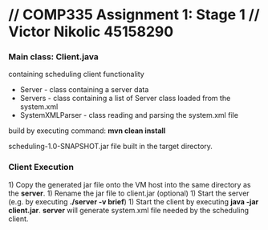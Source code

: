 <h1>// COMP335 Assignment 1: Stage 1 // Victor Nikolic 45158290</h1>

<h3>Main class: Client.java</h3> containing scheduling client functionality

- Server - class containing a server data
- Servers - class containing a list of Server class loaded from the system.xml
- SystemXMLParser - class reading and parsing the system.xml file

build by executing command: <b>mvn clean install</b>

scheduling-1.0-SNAPSHOT.jar file built in the target directory.

<h3>Client Execution</h3>
1) Copy the generated jar file onto the VM host into the same directory as the <b>server</b>.
1) Rename the jar file to client.jar (optional)
1) Start the server (e.g. by executing <b>./server -v brief</b>)
1) Start the client by executing <b>java -jar client.jar</b>. <b>server</b> will generate system.xml file needed by the scheduling client.
